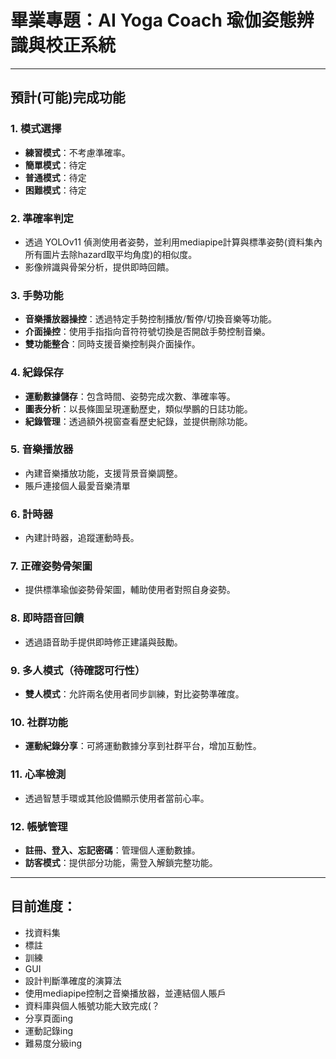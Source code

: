 # 畢業專題：AI Yoga Coach 瑜伽姿態辨識與校正系統
---

## 預計(可能)完成功能

### 1. 模式選擇
- **練習模式**：不考慮準確率。
- **簡單模式**：待定
- **普通模式**：待定
- **困難模式**：待定

### 2. 準確率判定
- 透過 YOLOv11 偵測使用者姿勢，並利用mediapipe計算與標準姿勢(資料集內所有圖片去除hazard取平均角度)的相似度。
- 影像辨識與骨架分析，提供即時回饋。

### 3. 手勢功能
- **音樂播放器操控**：透過特定手勢控制播放/暫停/切換音樂等功能。
- **介面操控**：使用手指指向音符符號切換是否開啟手勢控制音樂。
- **雙功能整合**：同時支援音樂控制與介面操作。

### 4. 紀錄保存
- **運動數據儲存**：包含時間、姿勢完成次數、準確率等。
- **圖表分析**：以長條圖呈現運動歷史，類似學鵬的日誌功能。
- **紀錄管理**：透過額外視窗查看歷史紀錄，並提供刪除功能。

### 5. 音樂播放器
- 內建音樂播放功能，支援背景音樂調整。
- 賬戶連接個人最愛音樂清單

### 6. 計時器
- 內建計時器，追蹤運動時長。

### 7. 正確姿勢骨架圖
- 提供標準瑜伽姿勢骨架圖，輔助使用者對照自身姿勢。

### 8. 即時語音回饋
- 透過語音助手提供即時修正建議與鼓勵。

### 9. 多人模式（待確認可行性）
- **雙人模式**：允許兩名使用者同步訓練，對比姿勢準確度。

### 10. 社群功能
- **運動紀錄分享**：可將運動數據分享到社群平台，增加互動性。

### 11. 心率檢測
- 透過智慧手環或其他設備顯示使用者當前心率。

### 12. 帳號管理
- **註冊、登入、忘記密碼**：管理個人運動數據。
- **訪客模式**：提供部分功能，需登入解鎖完整功能。

---

## 目前進度：
- 找資料集
- 標註
- 訓練
- GUI
- 設計判斷準確度的演算法
- 使用mediapipe控制之音樂播放器，並連結個人賬戶
- 資料庫與個人帳號功能大致完成(？
- 分享頁面ing
- 運動記錄ing
- 難易度分級ing